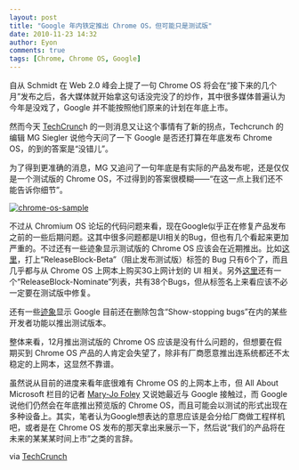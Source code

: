 ```yaml
---
layout: post
title: "Google 年内铁定推出 Chrome OS，但可能只是测试版"
date: 2010-11-23 14:32
author: Eyon
comments: true
tags: [Chrome, Chrome OS, Google]
---
```

自从 Schmidt 在 Web 2.0 峰会上提了一句 Chrome OS 将会在“接下来的几个月”发布之后，各大媒体就开始拿这句话没完没了的炒作，其中很多媒体普遍认为今年是没戏了，Google 并不能按照他们原来的计划在年底上市。

然而今天 [TechCrunc](http://techcrunch.com/2010/11/22/google-chrome-os-2010/)h 的一则消息又让这个事情有了新的拐点，Techcrunch 的编辑 MG Siegler 说他今天问了一下 Google 是否还打算在年底发布 Chrome OS，的到的答案是“没错儿”。

为了得到更准确的消息，MG 又追问了一句年底是有实际的产品发布呢，还是仅仅是一个测试版的 Chrome OS，不过得到的答案很模糊——“在这一点上我们还不能告诉你细节”。

<a href="http://img.chromi.org/2010/08/chrome-os-sample.png">![](http://img.chromi.org/2010/08/chrome-os-sample-550x309.png "chrome-os-sample")</a>

不过从 Chromium OS 论坛的代码问题来看，现在Google似乎正在修复产品发布之前的一些后期问题。这其中很多问题都是UI相关的Bug，但也有几个看起来更加严重的。不过还有一些迹象显示测试版的 Chrome OS 应该会在近期推出。比如[这里](http://code.google.com/p/chromium-os/issues/list?q=label:ReleaseBlock-Beta)，打上“ReleaseBlock-Beta”（阻止发布测试版）标签的 Bug 只有6个了，而且几乎都与从 Chrome OS 上网本上购买3G上网计划的 UI 相关。另外[这里](http://code.google.com/p/chromium-os/issues/list?q=label:ReleaseBlock-Nominate)还有一个“ReleaseBlock-Nominate”列表，共有38个Bugs，但从标签名上来看应该不必一定要在测试版中修复。 

还有一些[迹象](http://code.google.com/p/chromium-os/issues/detail?id=8709&q=releaseblock&sort=-modified&colspec=ID%20Stars%20Pri%20Area%20Type%20Status%20Summary%20Modified%20Owner%20Mstone)显示 Google 目前还在删除包含“Show-stopping bugs”在内的某些开发者功能以推出测试版本。

整体来看，12月推出测试版的 Chrome OS 应该是没有什么问题的，但想要在假期买到 Chrome OS 产品的人肯定会失望了，除非有厂商愿意推出连系统都还不太稳定的上网本，这显然不靠谱。

虽然说从目前的进度来看年底很难有 Chrome OS 的上网本上市，但 All About Microsoft 栏目的记者 [Mary-Jo Foley](http://www.zdnet.com/blog/microsoft/so-whatever-happened-to-googles-chrome-os/8046) 又说她最近与 Google 接触过，而 Google 说他们仍然会在年底推出预览版的 Chrome OS，而且可能会以测试的形式出现在多种设备上。其实，笔者认为Google想表达的意思应该是会分给厂商做工程样机吧，或者是在 Chrome OS 发布的那天拿出来展示一下，然后说“我们的产品将在未来的某某某时间上市”之类的言辞。

via [TechCrunch](http://techcrunch.com/2010/11/22/google-chrome-os-2010/)
